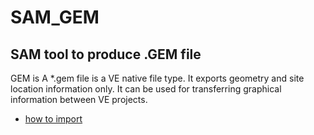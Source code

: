# SAM_GEM

## SAM tool to produce .GEM file

GEM is
A *.gem file is a VE native file type. 
It exports geometry and site location information only. 
It can be used for transferring graphical information between VE projects. 
* [how to import](https://help.iesve.com/ve2018/dxf___gem_files.htm)
